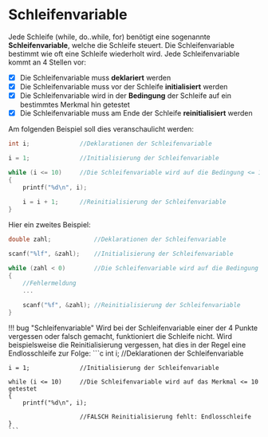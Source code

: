 # Schleifenvariable

Jede Schleife (while, do..while, for) benötigt eine sogenannte **Schleifenvariable**, welche die Schleife steuert. Die Schleifenvariable
bestimmt wie oft eine Schleife wiederholt wird.
Jede Schleifenvariable kommt an 4 Stellen vor:

- [x] Die Schleifenvariable muss **deklariert** werden
- [x] Die Schleifenvariable muss vor der Schleife **initialisiert** werden
- [x] Die Schleifenvariable wird in der **Bedingung** der Schleife auf ein bestimmtes Merkmal hin getestet
- [x] Die Schleifenvariable muss am Ende der Schleife **reinitialisiert** werden

Am folgenden Beispiel soll dies veranschaulicht werden:
```c hl_lines="1 3 5 9"
int i; 				//Deklarationen der Schleifenvariable

i = 1; 				//Initialisierung der Schleifenvariable

while (i <= 10) 	//Die Schleifenvariable wird auf die Bedingung <= 10 getestet
{  
	printf("%d\n", i);
  
	i = i + 1; 		//Reinitialisierung der Schleifenvariable
} 
```

Hier ein zweites Beispiel:
```c hl_lines="1 3 5 10"
double zahl;			//Deklarationen der Schleifenvariable

scanf("%lf", &zahl);	//Initialisierung der Schleifenvariable

while (zahl < 0)		//Die Schleifenvariable wird auf die Bedingung < 0 getestet
{  
	//Fehlermeldung
	...
   
	scanf("%f", &zahl);	//Reinitialisierung der Schleifenvariable
}
```

!!! bug "Schleifenvariable"
	Wird bei der Schleifenvariable einer der 4 Punkte vergessen oder falsch gemacht, funktioniert die Schleife nicht. 
	Wird beispielsweise die Reinitialisierung vergessen, hat dies in der Regel eine Endlosschleife zur Folge:
	```c 
	int i; 				//Deklarationen der Schleifenvariable

	i = 1; 				//Initialisierung der Schleifenvariable

	while (i <= 10) 	//Die Schleifenvariable wird auf das Merkmal <= 10 getestet
	{  
		printf("%d\n", i);
	  
						//FALSCH Reinitialisierung fehlt: Endlosschleife
	} 
	```